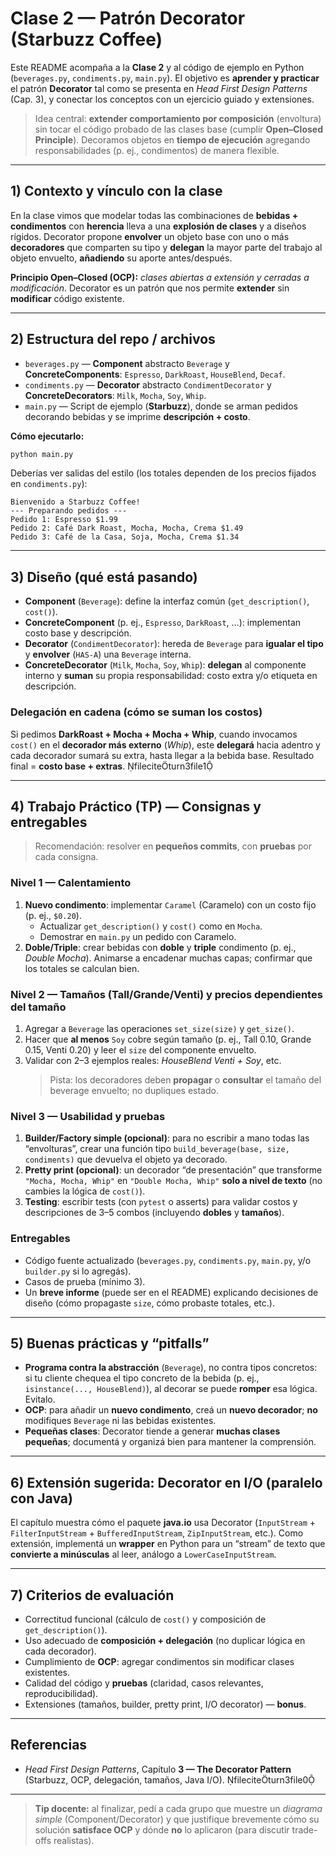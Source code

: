 
# Clase 2 — Patrón **Decorator** (Starbuzz Coffee)

Este README acompaña a la **Clase 2** y al código de ejemplo en Python (`beverages.py`, `condiments.py`, `main.py`). El objetivo es **aprender y practicar** el patrón **Decorator** tal como se presenta en *Head First Design Patterns* (Cap. 3), y conectar los conceptos con un ejercicio guiado y extensiones.

> Idea central: **extender comportamiento por composición** (envoltura) sin tocar el código probado de las clases base (cumplir **Open–Closed Principle**). Decoramos objetos en **tiempo de ejecución** agregando responsabilidades (p. ej., condimentos) de manera flexible. 

---

## 1) Contexto y vínculo con la clase

En la clase vimos que modelar todas las combinaciones de **bebidas + condimentos** con **herencia** lleva a una **explosión de clases** y a diseños rígidos. Decorator propone **envolver** un objeto base con uno o más **decoradores** que comparten su tipo y **delegan** la mayor parte del trabajo al objeto envuelto, **añadiendo** su aporte antes/después.

**Principio Open–Closed (OCP):** *clases abiertas a extensión y cerradas a modificación*. Decorator es un patrón que nos permite **extender** sin **modificar** código existente. 

---

## 2) Estructura del repo / archivos

- `beverages.py` — **Component** abstracto `Beverage` y **ConcreteComponents**: `Espresso`, `DarkRoast`, `HouseBlend`, `Decaf`.  
- `condiments.py` — **Decorator** abstracto `CondimentDecorator` y **ConcreteDecorators**: `Milk`, `Mocha`, `Soy`, `Whip`.  
- `main.py` — Script de ejemplo (**Starbuzz**), donde se arman pedidos decorando bebidas y se imprime **descripción + costo**.

**Cómo ejecutarlo:**

```bash
python main.py
```

Deberías ver salidas del estilo (los totales dependen de los precios fijados en `condiments.py`):

```
Bienvenido a Starbuzz Coffee!
--- Preparando pedidos ---
Pedido 1: Espresso $1.99
Pedido 2: Café Dark Roast, Mocha, Mocha, Crema $1.49
Pedido 3: Café de la Casa, Soja, Mocha, Crema $1.34
```

---

## 3) Diseño (qué está pasando)

- **Component** (`Beverage`): define la interfaz común (`get_description()`, `cost()`).
- **ConcreteComponent** (p. ej., `Espresso`, `DarkRoast`, …): implementan costo base y descripción.
- **Decorator** (`CondimentDecorator`): hereda de `Beverage` para **igualar el tipo** y **envolver** (`HAS-A`) una `Beverage` interna.  
- **ConcreteDecorator** (`Milk`, `Mocha`, `Soy`, `Whip`): **delegan** al componente interno y **suman** su propia responsabilidad: costo extra y/o etiqueta en descripción.

### Delegación en cadena (cómo se suman los costos)
Si pedimos **DarkRoast + Mocha + Mocha + Whip**, cuando invocamos `cost()` en el **decorador más externo** (*Whip*), este **delegará** hacia adentro y cada decorador sumará su extra, hasta llegar a la bebida base. Resultado final = **costo base + extras**. fileciteturn3file1

---

## 4) Trabajo Práctico (TP) — Consignas y entregables

> Recomendación: resolver en **pequeños commits**, con **pruebas** por cada consigna.

### Nivel 1 — Calentamiento
1. **Nuevo condimento**: implementar `Caramel` (Caramelo) con un costo fijo (p. ej., `$0.20`).  
   - Actualizar `get_description()` y `cost()` como en `Mocha`.  
   - Demostrar en `main.py` un pedido con Caramelo.
2. **Doble/Triple**: crear bebidas con **doble** y **triple** condimento (p. ej., *Double Mocha*). Animarse a encadenar muchas capas; confirmar que los totales se calculan bien.

### Nivel 2 — Tamaños (**Tall/Grande/Venti**) y precios dependientes del tamaño
1. Agregar a `Beverage` las operaciones `set_size(size)` y `get_size()`.  
2. Hacer que **al menos** `Soy` cobre según tamaño (p. ej., Tall 0.10, Grande 0.15, Venti 0.20) y leer el `size` del componente envuelto.  
3. Validar con 2–3 ejemplos reales: *HouseBlend Venti + Soy*, etc.  
   > Pista: los decoradores deben **propagar** o **consultar** el tamaño del beverage envuelto; no dupliques estado. 

### Nivel 3 — Usabilidad y pruebas
1. **Builder/Factory simple (opcional)**: para no escribir a mano todas las “envolturas”, crear una función tipo `build_beverage(base, size, condiments)` que devuelva el objeto ya decorado.  
2. **Pretty print (opcional)**: un decorador “de presentación” que transforme `"Mocha, Mocha, Whip"` en `"Double Mocha, Whip"` **solo a nivel de texto** (no cambies la lógica de `cost()`).
3. **Testing**: escribir tests (con `pytest` o asserts) para validar costos y descripciones de 3–5 combos (incluyendo **dobles** y **tamaños**).

### Entregables
- Código fuente actualizado (`beverages.py`, `condiments.py`, `main.py`, y/o `builder.py` si lo agregás).  
- Casos de prueba (mínimo 3).  
- Un **breve informe** (puede ser en el README) explicando decisiones de diseño (cómo propagaste `size`, cómo probaste totales, etc.).

---

## 5) Buenas prácticas y “pitfalls”

- **Programa contra la abstracción** (`Beverage`), no contra tipos concretos: si tu cliente chequea el tipo concreto de la bebida (p. ej., `isinstance(..., HouseBlend)`), al decorar se puede **romper** esa lógica. Evitalo.   
- **OCP**: para añadir un **nuevo condimento**, creá un **nuevo decorador**; **no** modifiques `Beverage` ni las bebidas existentes.   
- **Pequeñas clases**: Decorator tiende a generar **muchas clases pequeñas**; documentá y organizá bien para mantener la comprensión. 

---

## 6) Extensión sugerida: Decorator en I/O (paralelo con Java)

El capítulo muestra cómo el paquete **java.io** usa Decorator (`InputStream` + `FilterInputStream` + `BufferedInputStream`, `ZipInputStream`, etc.). Como extensión, implementá un **wrapper** en Python para un “stream” de texto que **convierte a minúsculas** al leer, análogo a `LowerCaseInputStream`. 

---

## 7) Criterios de evaluación

- Correctitud funcional (cálculo de `cost()` y composición de `get_description()`).
- Uso adecuado de **composición + delegación** (no duplicar lógica en cada decorador).
- Cumplimiento de **OCP**: agregar condimentos sin modificar clases existentes.
- Calidad del código y **pruebas** (claridad, casos relevantes, reproducibilidad).
- Extensiones (tamaños, builder, pretty print, I/O decorator) — **bonus**.

---

## Referencias
- *Head First Design Patterns*, Capítulo **3 — The Decorator Pattern** (Starbuzz, OCP, delegación, tamaños, Java I/O). fileciteturn3file0 

---

> **Tip docente:** al finalizar, pedí a cada grupo que muestre un *diagrama simple* (Component/Decorator) y que justifique brevemente cómo su solución **satisface OCP** y dónde **no** lo aplicaron (para discutir trade-offs realistas).
